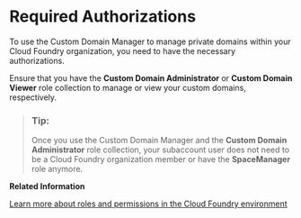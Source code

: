 <!-- loio28a637b9cddf4454b665d5d57aee7e9f -->

# Required Authorizations

To use the Custom Domain Manager to manage private domains within your Cloud Foundry organization, you need to have the necessary authorizations.



Ensure that you have the **Custom Domain Administrator** or **Custom Domain Viewer** role collection to manage or view your custom domains, respectively.

> ### Tip:  
> Once you use the Custom Domain Manager and the **Custom Domain Administrator** role collection, your subaccount user does not need to be a Cloud Foundry organization member or have the **SpaceManager** role anymore.

**Related Information**  


[Learn more about roles and permissions in the Cloud Foundry environment](https://docs.cloudfoundry.org/concepts/roles.html#roles)


